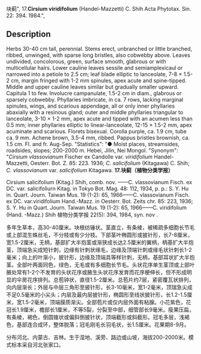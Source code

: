 块蓟",
17.**Cirsium viridifolium** (Handel-Mazzetti) C. Shih Acta Phytotax. Sin. 22: 394. 1984.",

## Description
Herbs 30-40 cm tall, perennial. Stems erect, unbranched or little branched, ribbed, unwinged, with sparse long bristles, also cobwebby above. Leaves undivided, concolorous, green, surface smooth, glabrous or with multicellular hairs. Lower cauline leaves sessile and semiamplexicaul or narrowed into a petiole to 2.5 cm; leaf blade elliptic to lanceolate, 7-8 × 1.5-2 cm, margin fringed with 1-2 mm spinules, apex acute and spine-tipped. Middle and upper cauline leaves similar but gradually smaller upward. Capitula 1 to few. Involucre campanulate, 1.5-2 cm in diam., glabrous or sparsely cobwebby. Phyllaries imbricate, in ca. 7 rows, lacking marginal spinules, wings, and scarious appendage, all or only inner phyllaries abaxially with a resinous gland; outer and middle phyllaries triangular to lanceolate, 3-10 × 1-2 mm, apex acute and tipped with an acumen less than 0.5 mm; inner phyllaries elliptic to linear-lanceolate, 12-15 × 1.5-2 mm, apex acuminate and scarious. Florets bisexual. Corolla purple, ca. 1.9 cm, tube ca. 9 mm. Achene brown, 3.5-4 mm, ribbed. Pappus bristles brownish, ca. 1.5 cm. Fl. and fr. Aug-Sep.
  "Statistics": "● Moist places, streamsides, roadsides, slopes; 200-2000 m. Hebei, Jilin, Nei Mongol.
  "Synonym": "*Cirsium vlassovianum* Fischer ex Candolle var. *viridifolium* Handel-Mazzetti, Oesterr. Bot. Z. 85: 223. 1936; *C. salicifolium* (Kitagawa) C. Shih; *C. vlassovianum* var. *salicifolium* Kitagawa.
**17.块蓟（植物分类学报）**

Cirsium salicifolium (Kitag.) Shih, comb. nov. ——C. vlassovianum Fisch. ex DC. var. salicifoliurn Kitag. in Tokyo Bot. Mag. 48: 112, 1934, p. p.: S. Y. Hu in. Quart. Journ. Taiwan Mus. 19 (1-2): 65, 1966——C. vlassovianum Fisch. ex DC. var.viridifolium Hand.-Mazz. in Oesterr. Bot. Zeits chr. 85: 223, 1936; S. Y. Hu in Quart. Journ. Taiwan Mus. 19 (1-2): 65, 1966——C. viridifolium (Hand. -Mazz.) Shih 植物分类学报 22(5): 394, 1984, syn. nov .

多年生草本，高30-40厘米。块根纺锤状。茎直立，有条棱，被稀疏多细胞长节毛或上部混生蛛丝毛，不分枝或有少分枝。下部茎叶椭圆形或披针形，长7-8厘米，宽1.5-2厘米，无柄，基部扩大半抱茎或渐狭成长达2.5厘米的翼柄，柄基扩大半抱茎，顶端急尖成短针刺，边缘有针刺状缘毛，边缘及顶端针刺或缘毛状针刺长1-2毫米；向上的叶渐小，披针形，边缘及顶端具等样针刺，无柄，基部耳状扩大半抱茎。全部叶两面同色，绿色，无毛或有多细胞长节毛。头状花序单生茎顶或上部叶腋处常有1-2个不发育的头状花序或腋生头状花序发育而花序梗伸长，但不形成明显的伞房花序排列。总苞钟状，直径1.5-2厘米。总苞片约7层，紧密覆瓦状排列，向内层渐长；外层与中层三角形至披针形，长3-10毫米，宽1-2毫米，顶瑞急尖成不足0.5毫米的小尖头；内层及最内层披针形，椭圆形至线状披针形，长1.2-1.5厘米，宽1.5-2毫米，顶端膜质渐尖。全部苞片或仅内层外面有粘腺。小花紫色，花冠长1.9厘米，檐部长1厘米，不等5裂，分裂至中部，细管部长9毫米。瘦果压扁，有条棱，褐色，倒圆锥状或偏斜倒披针状，顶端截形或斜截形。冠毛多层，浅褐色，基部连合成环，整体脱落；冠毛刚毛长羽毛状，长1.5厘米。花果期8-9月。

分布河北、内蒙古、吉林。生于湿地、溪旁、路边或山坡，海拔200-2000米。模式标本采自河北张家口。
